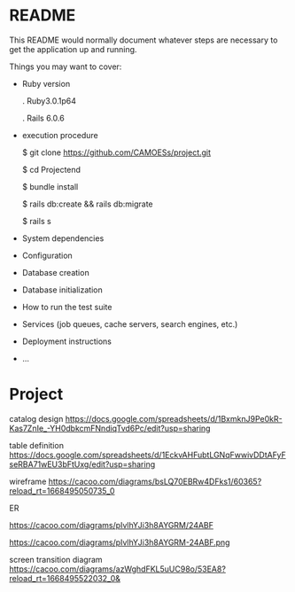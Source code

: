 # README

This README would normally document whatever steps are necessary to get the
application up and running.

Things you may want to cover:

* Ruby version

  . Ruby3.0.1p64
  
  . Rails 6.0.6
 
* execution procedure

  $ git clone https://github.com/CAMOESs/project.git
  
  $ cd Projectend
  
  $ bundle install 
  
  $ rails db:create && rails db:migrate
  
  $ rails s
 
* System dependencies

* Configuration

* Database creation

* Database initialization

* How to run the test suite

* Services (job queues, cache servers, search engines, etc.)

* Deployment instructions

* ...
# Project
catalog design
https://docs.google.com/spreadsheets/d/1BxmknJ9Pe0kR-Kas7ZnIe_-YH0dbkcmFNndiqTvd6Pc/edit?usp=sharing


table definition
https://docs.google.com/spreadsheets/d/1EckvAHFubtLGNqFwwivDDtAFyFseRBA71wEU3bFtUxg/edit?usp=sharing


wireframe
https://cacoo.com/diagrams/bsLQ70EBRw4DFks1/60365?reload_rt=1668495050735_0


ER

https://cacoo.com/diagrams/pIvlhYJi3h8AYGRM/24ABF

https://cacoo.com/diagrams/pIvlhYJi3h8AYGRM-24ABF.png


screen transition diagram
https://cacoo.com/diagrams/azWghdFKL5uUC98o/53EA8?reload_rt=1668495522032_0&
